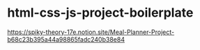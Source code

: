 # html-css-js-project-boilerplate
https://spiky-theory-17e.notion.site/Meal-Planner-Project-b68c23b395a44a98865fadc240b38e84